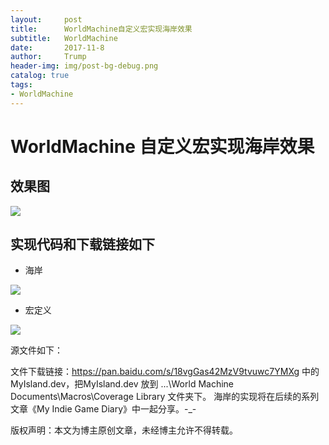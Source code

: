 ```yaml
---
layout:     post
title:      WorldMachine自定义宏实现海岸效果
subtitle:   WorldMachine
date:       2017-11-8
author:     Trump
header-img: img/post-bg-debug.png
catalog: true
tags:
- WorldMachine
---
```


# WorldMachine 自定义宏实现海岸效果
## 效果图

![](http://mingchuan.wang/img/WM_Beach/1.png)

## 实现代码和下载链接如下

- 海岸

![](http://mingchuan.wang/img/WM_Beach/2.png)

- 宏定义

![](http://mingchuan.wang/img/WM_Beach/3.png)

源文件如下：

文件下载链接：https://pan.baidu.com/s/18vgGas42MzV9tvuwc7YMXg 中的 MyIsland.dev，把MyIsland.dev 放到 ...\World Machine Documents\Macros\Coverage Library 文件夹下。
海岸的实现将在后续的系列文章《My Indie Game Diary》中一起分享。-_-



版权声明：本文为博主原创文章，未经博主允许不得转载。
